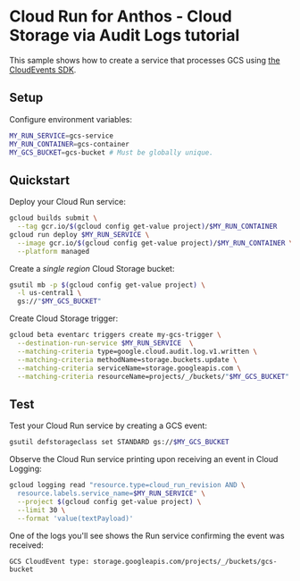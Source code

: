# Cloud Run for Anthos - Cloud Storage via Audit Logs tutorial

This sample shows how to create a service that processes GCS using [the CloudEvents SDK](https://github.com/cloudevents/sdk-python).

## Setup

Configure environment variables:

```sh
MY_RUN_SERVICE=gcs-service
MY_RUN_CONTAINER=gcs-container
MY_GCS_BUCKET=gcs-bucket # Must be globally unique.
```

## Quickstart

Deploy your Cloud Run service:

```sh
gcloud builds submit \
  --tag gcr.io/$(gcloud config get-value project)/$MY_RUN_CONTAINER
gcloud run deploy $MY_RUN_SERVICE \
  --image gcr.io/$(gcloud config get-value project)/$MY_RUN_CONTAINER \
  --platform managed
```

Create a _single region_ Cloud Storage bucket:

```sh
gsutil mb -p $(gcloud config get-value project) \
  -l us-central1 \
  gs://"$MY_GCS_BUCKET"
```

Create Cloud Storage trigger:

```sh
gcloud beta eventarc triggers create my-gcs-trigger \
  --destination-run-service $MY_RUN_SERVICE  \
  --matching-criteria type=google.cloud.audit.log.v1.written \
  --matching-criteria methodName=storage.buckets.update \
  --matching-criteria serviceName=storage.googleapis.com \
  --matching-criteria resourceName=projects/_/buckets/"$MY_GCS_BUCKET"
```

## Test

Test your Cloud Run service by creating a GCS event:

```sh
gsutil defstorageclass set STANDARD gs://$MY_GCS_BUCKET
```

Observe the Cloud Run service printing upon receiving an event in Cloud Logging:

```sh
gcloud logging read "resource.type=cloud_run_revision AND \
  resource.labels.service_name=$MY_RUN_SERVICE" \
  --project $(gcloud config get-value project) \
  --limit 30 \
  --format 'value(textPayload)'
```

One of the logs you'll see shows the Run service confirming the event was received:

```
GCS CloudEvent type: storage.googleapis.com/projects/_/buckets/gcs-bucket
```
